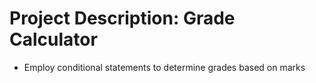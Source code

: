 # Project Description: Grade Calculator

- Employ conditional statements to determine grades based on marks
